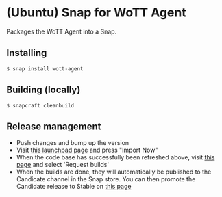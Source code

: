 # (Ubuntu) Snap for WoTT Agent

Packages the WoTT Agent into a Snap.


## Installing

```
$ snap install wott-agent
```

## Building (locally)

```
$ snapcraft cleanbuild
```


## Release management

 * Push changes and bump up the version
 * Visit [this launchpad page](https://code.launchpad.net/~vpetersson/wott-agent/+git/wott-agent) and press "Import Now"
 * When the code base has successfully been refreshed above, visit [this page](https://code.launchpad.net/~vpetersson/+snap/wott-agent) and select 'Request builds'
 * When the builds are done, they will automatically be published to the Candicate channel in the Snap store. You can then promote the Candidate release to Stable on [this page](https://snapcraft.io/wott-agent/releases)

